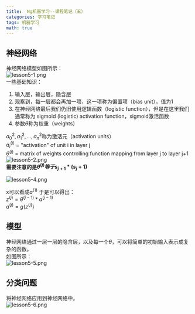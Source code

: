 ```yaml
---
title:  Ng机器学习--课程笔记（五）
categories: 学习笔记
tags: 机器学习
math: true
---
```



## 神经网络
神经网络模型如图所示：  
![lesson5-1.png](http://octtw77pk.bkt.clouddn.com//public/upload/lesson5-1.png)   
一些基础知识：  
1. 输入层，输出层，隐含层
2. 观察到，每一层都会再加一项，这一项称为偏置项（bias unit），值为1
3. 在神经网络最后我们仍旧使用逻辑函数（logistic function），但是在这里我们通常称为 sigmoid (logistic) activation function，sigmoid激活函数
4. 参数$\theta$称为权重（weights）






$a_0^2,a_1^2,...,a_n^2$称为激活元（activation units）  
$a_i^{(j)}$ = "activation" of unit i in layer j   
$\theta^{(j)}$ = matrix of weights controlling function mapping from layer j to layer j+1  
![lesson5-2.png](http://octtw77pk.bkt.clouddn.com//public/upload/lesson5-2.png)  
**需要注意的是$\theta^{(j)}等于s_{j+1} * (s_j + 1)$**  

![lesson5-4.png](http://octtw77pk.bkt.clouddn.com//public/upload/lesson5-4.png)  

x可以看成$a^{(1)}$
于是可以得出：  
$z^{(j)} = \theta^{(j-1)}*a^{(j-1)}$  
$a^{(j)} = g(z^{(j)})$

## 模型
神经网络通过一层一层的隐含层，以及每一个$\theta$，可以将简单的初始输入表示成复杂的函数。  
如图所示：  
![lesson5-5.png](http://octtw77pk.bkt.clouddn.com//public/upload/lesson5-5.png)

## 分类问题
将神经网络应用到神经网络中。  
![lesson5-6.png](http://octtw77pk.bkt.clouddn.com//public/upload/lesson5-6.png)
  